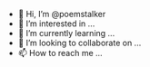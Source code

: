 - 👋 Hi, I’m @poemstalker
- 👀 I’m interested in ...
- 🌱 I’m currently learning ...
- 💞️ I’m looking to collaborate on ...
- 📫 How to reach me ...

<!---
poemstalker/poemstalker is a ✨ special ✨ repository because its `README.md` (this file) appears on your GitHub profile.
You can click the Preview link to take a look at your changes.
--->
